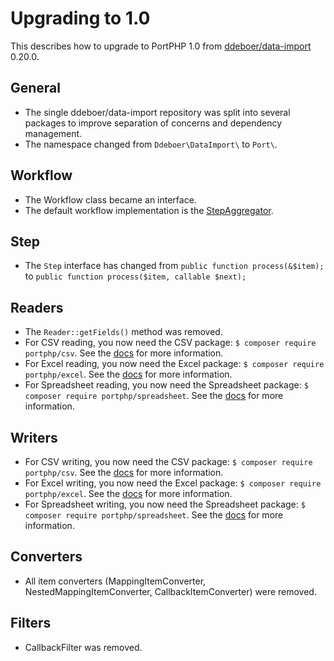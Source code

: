 Upgrading to 1.0
================

This describes how to upgrade to PortPHP 1.0 from 
[ddeboer/data-import](https://github.com/ddeboer/data-import) 0.20.0.

General
-------

* The single ddeboer/data-import repository was split into several packages to
  improve separation of concerns and dependency management.
* The namespace changed from `Ddeboer\DataImport\` to `Port\`.

Workflow
--------

* The Workflow class became an interface.
* The default workflow implementation is the [StepAggregator](workflow.md).

Step
----

 * The `Step` interface has changed from `public function process(&$item);` to `public function process($item, callable $next);`

Readers
-------

* The `Reader::getFields()` method was removed.
* For CSV reading, you now need the CSV package: 
  `$ composer require portphp/csv`. See the [docs](https://portphp.readthedocs.io) 
  for more information.
* For Excel reading, you now need the Excel package: 
  `$ composer require portphp/excel`. See the [docs](https://portphp.readthedocs.io) 
  for more information.
* For Spreadsheet reading, you now need the Spreadsheet package: 
  `$ composer require portphp/spreadsheet`. See the [docs](https://portphp.readthedocs.io) 
  for more information.
  
Writers
-------

* For CSV writing, you now need the CSV package: 
  `$ composer require portphp/csv`. See the [docs](https://portphp.readthedocs.io) 
  for more information.
* For Excel writing, you now need the Excel package: 
  `$ composer require portphp/excel`. See the [docs](https://portphp.readthedocs.io) 
  for more information.
* For Spreadsheet writing, you now need the Spreadsheet package: 
  `$ composer require portphp/spreadsheet`. See the [docs](https://portphp.readthedocs.io) 
  for more information.

Converters
----------

* All item converters (MappingItemConverter, NestedMappingItemConverter, CallbackItemConverter) 
  were removed.

Filters
-------

* CallbackFilter was removed.
